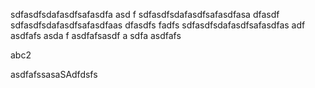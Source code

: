 sdfasdfsdafasdfsafasdfa
asd
f
sdfasdfsdafasdfsafasdfasa
dfasdf
sdfasdfsdafasdfsafasdfaas
dfasdfs
fadfs
sdfasdfsdafasdfsafasdfas
adf
asdfafs
asda
f
asdfafsasdf
a
sdfa
asdfafs

abc2

asdfafssasaSAdfdsfs
